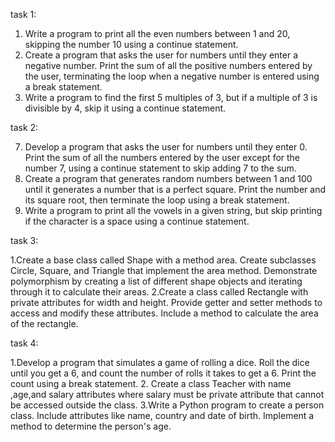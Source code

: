 task 1:
1. Write a program to print all the even numbers between 1 and 20, skipping the number 10
 using a continue statement.
2. Create a program that asks the user for numbers until they enter a negative number. Print the
 sum of all the positive numbers entered by the user, terminating the loop when a negative
 number is entered using a break statement.
3. Write a program to find the first 5 multiples of 3, but if a multiple of 3 is divisible by 4, skip it
 using a continue statement.

task 2:

7. Develop a program that asks the user for numbers until they enter 0. Print the sum of all the
 numbers entered by the user except for the number 7, using a continue statement to skip
 adding 7 to the sum.
 8. Create a program that generates random numbers between 1 and 100 until it generates a
 number that is a perfect square. Print the number and its square root, then terminate the loop
 using a break statement.
 9. Write a program to print all the vowels in a given string, but skip printing if the character is a
 space using a continue statement.

task 3:

1.Create a base class called Shape with a method area. Create subclasses Circle, Square,
 and Triangle that implement the area method. Demonstrate polymorphism by creating a list
 of different shape objects and iterating through it to calculate their areas.
 2.Create a class called Rectangle with private attributes for width and height. Provide getter
 and setter methods to access and modify these attributes. Include a method to calculate the
 area of the rectangle.
 
task 4:

1.Develop a program that simulates a game of rolling a dice. Roll the dice until you get a 6,
 and count the number of rolls it takes to get a 6. Print the count using a break statement.
 2. Create a class Teacher with name ,age,and salary attributes where salary must be private
 attribute that cannot be accessed outside the class.
 3.Write a Python program to create a person class. Include attributes like name, country and
 date of birth. Implement a method to determine the person's age.
